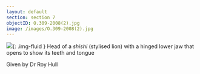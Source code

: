 ```yaml
---
layout: default
section: section 7
objectID: O.309-2008(2).jpg
image: /images/O.309-2008(2).jpg
---
```

![]({{site.baseurl}}/images/O.309-2008(2).jpg){: .img-fluid }
Head of a <em>shishi</em> (stylised lion) with a hinged lower jaw that opens to show its teeth and tongue

Given by Dr Roy Hull

